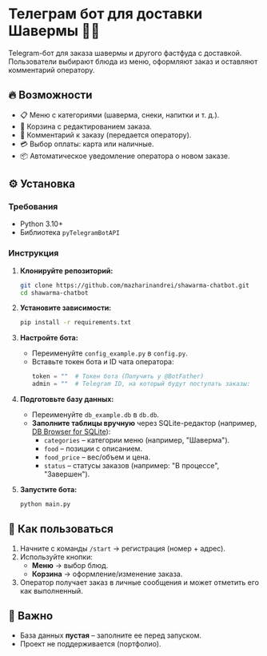 # Телеграм бот для доставки Шавермы 🥙🍟  

Telegram-бот для заказа шавермы и другого фастфуда с доставкой. Пользователи выбирают блюда из меню, оформляют заказ и оставляют комментарий оператору.  

## 🔥 Возможности  
- 📋 Меню с категориями (шаверма, снеки, напитки и т. д.).  
- 🛒 Корзина с редактированием заказа.  
- 💬 Комментарий к заказу (передается оператору).  
- 💳 Выбор оплаты: карта или наличные.  
- 📦 Автоматическое уведомление оператора о новом заказе.  

## ⚙️ Установка  

### Требования  
- Python 3.10+  
- Библиотека `pyTelegramBotAPI`  

### Инструкция  
1. **Клонируйте репозиторий:**  
   ```bash
   git clone https://github.com/mazharinandrei/shawarma-chatbot.git
   cd shawarma-chatbot
   ```  

2. **Установите зависимости:**  
   ```bash
   pip install -r requirements.txt
   ```  

3. **Настройте бота:**  
   - Переименуйте `config_example.py` в `config.py`.  
   - Вставьте токен бота и ID чата оператора:  
     ```python
     token = ""  # Токен бота (Получить у @BotFather)
     admin = ""  # Telegram ID, на который будут поступать заказы:
     ```  

4. **Подготовьте базу данных:**  
   - Переименуйте `db_example.db` в `db.db`.  
   - **Заполните таблицы вручную** через SQLite-редактор (например, [DB Browser for SQLite](https://sqlitebrowser.org/)):  
     - `categories` – категории меню (например, "Шаверма").  
     - `food` – позиции с описанием.  
     - `food_price` – вес/объем и цена.  
     - `status` – статусы заказов (например: "В процессе", "Завершен"). 

5. **Запустите бота:**  
   ```bash
   python main.py
   ```  

## 🚀 Как пользоваться  
1. Начните с команды `/start` → регистрация (номер + адрес).  
2. Используйте кнопки:  
   - **Меню** → выбор блюд.  
   - **Корзина** → оформление/изменение заказа.  
3. Оператор получает заказ в личные сообщения и может отметить его как выполненный.  

## 📌 Важно  
- База данных **пустая** – заполните ее перед запуском.  
- Проект не поддерживается (портфолио).  

